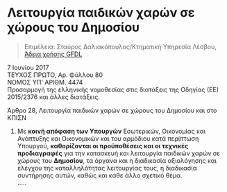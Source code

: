 # Λειτουργία παιδικών χαρών σε χώρους του Δημοσίου

>Επιμέλεια: Σταύρος Δαλιακόπουλος/Κτηματική Υπηρεσία Λέσβου, 
[Άδεια χρήσης GFDL](<http://www.gnu.org/licenses/fdl.html>)

7 Ιουνίου 2017  
ΤΕΥΧΟΣ ΠΡΩΤΟ, Αρ. Φύλλου 80  
ΝΟΜΟΣ ΥΠ' ΑΡΙΘΜ. 4474  
Προσαρμογή της ελληνικής νομοθεσίας στις διατάξεις της Οδηγίας (ΕΕ) 2015/2376 και άλλες διατάξεις.  

Άρθρο 28, Λειτουργία παιδικών χαρών σε χώρους του Δημοσίου και στο ΚΠΙΣΝ  
1. Με **κοινή απόφαση των Υπουργών** Εσωτερικών, Οικονομίας και Ανάπτυξης και Οικονομικών και του αρμόδιου κατά περίπτωση Υπουργού, **καθορίζονται οι προϋποθέσεις και οι τεχνικές προδιαγραφές** για την κατασκευή και λειτουργία παιδικών χαρών σε χώρους του **Δημοσίου**, τα όργανα και η διαδικασία αξιολόγησης και ελέγχου της καταλληλότητας λειτουργίας τους, η διαδικασία συντήρησης αυτών, καθώς και κάθε άλλο σχετικό θέμα.  
.....
